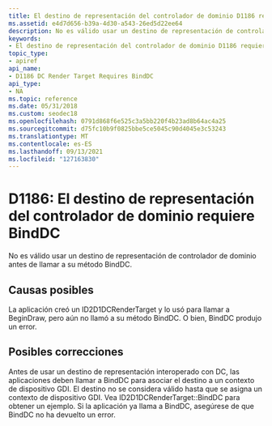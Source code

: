 ```yaml
---
title: El destino de representación del controlador de dominio D1186 requiere BindDC
ms.assetid: e4d7d656-b39a-4d30-a543-26ed5d22ee64
description: No es válido usar un destino de representación de controlador de dominio antes de llamar a su método BindDC.
keywords:
- El destino de representación del controlador de dominio D1186 requiere BindDC Direct2D
topic_type:
- apiref
api_name:
- D1186 DC Render Target Requires BindDC
api_type:
- NA
ms.topic: reference
ms.date: 05/31/2018
ms.custom: seodec18
ms.openlocfilehash: 0791d868f6e525c3a5bb220f4b23ad8b64ac4a25
ms.sourcegitcommit: d75fc10b9f0825bbe5ce5045c90d4045e3c53243
ms.translationtype: MT
ms.contentlocale: es-ES
ms.lasthandoff: 09/13/2021
ms.locfileid: "127163830"
---
```

# <a name="d1186-dc-render-target-requires-binddc"></a>D1186: El destino de representación del controlador de dominio requiere BindDC

No es válido usar un destino de representación de controlador de dominio antes de llamar a su método BindDC.






 

## <a name="possible-causes"></a>Causas posibles

La aplicación creó un ID2D1DCRenderTarget y lo usó para llamar a BeginDraw, pero aún no llamó a su método BindDC. O bien, BindDC produjo un error.

## <a name="possible-fixes"></a>Posibles correcciones

Antes de usar un destino de representación interoperado con DC, las aplicaciones deben llamar a BindDC para asociar el destino a un contexto de dispositivo GDI. El destino no se considera válido hasta que se asigna un contexto de dispositivo GDI. Vea ID2D1DCRenderTarget::BindDC para obtener un ejemplo. Si la aplicación ya llama a BindDC, asegúrese de que BindDC no ha devuelto un error.

 

 





